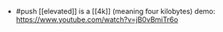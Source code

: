 - #push [[elevated]] is a [[4k]] (meaning four kilobytes) demo: https://www.youtube.com/watch?v=jB0vBmiTr6o
